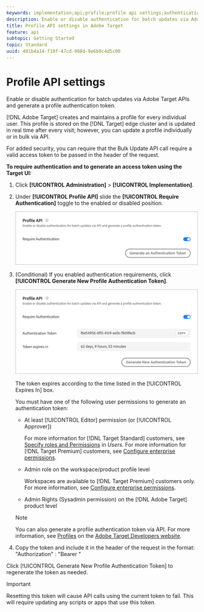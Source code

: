 ```yaml
---
keywords: implementation;api;profile;profile api settings;authentication token
description: Enable or disable authentication for batch updates via Adobe Target APIs and generate a profile authentication token.
title: Profile API settings in Adobe Target
feature: api
subtopic: Getting Started
topic: Standard
uuid: 481b4a14-f10f-47cd-988d-9e6b8c4d5c00
---
```


# Profile API settings

Enable or disable authentication for batch updates via Adobe Target APIs and generate a profile authentication token.

[!DNL Adobe Target] creates and maintains a profile for every individual user. This profile is stored on the [!DNL Target] edge cluster and is updated in real time after every visit; however, you can update a profile individually or in bulk via API.

For added security, you can require that the Bulk Update API call require a valid access token to be passed in the header of the request.

**To require authentication and to generate an access token using the Target UI:**

1. Click **[!UICONTROL Administration]** > **[!UICONTROL Implementation]**. 
1. Under **[!UICONTROL Profile API]** slide the **[!UICONTROL Require Authentication]** toggle to the enabled or disabled position.

   ![](assets/profile_api_settings.png)

1. (Conditional) If you enabled authentication requirements, click **[!UICONTROL Generate New Profile Authentication Token]**.

   ![](assets/profile_api_settings_2.png)

   The token expires according to the time listed in the [!UICONTROL Expires In] box.

   You must have one of the following user permissions to generate an authentication token:

   * At least [!UICONTROL Editor] permission (or [!UICONTROL Approver])

     For more information for [!DNL Target Standard] customers, see [Specify roles and Permissions](/help/administrating-target/c-user-management/c-user-management/user-management.md#roles-permissions) in *Users*. For more information for [!DNL Target Premium] customers, see [Configure enterprise permissions](/help/administrating-target/c-user-management/property-channel/properties-overview.md).

   * Admin role on the workspace/product profile level

     Workspaces are available to [!DNL Target Premium] customers only. For more information, see [Configure enterprise permissions](/help/administrating-target/c-user-management/property-channel/properties-overview.md).

   * Admin Rights (Sysadmin permission) on the [!DNL Adobe Target] product level

   >[!NOTE]
   >
   >You can also generate a profile authentication token via API. For more information, see [Profiles](https://developers.adobetarget.com/api/#profiles) on the [Adobe Target Developers website](https://developers.adobetarget.com/).

1. Copy the token and include it in the header of the request in the format: "Authorization" : "Bearer "

Click [!UICONTROL Generate New Profile Authentication Token] to regenerate the token as needed.

>[!IMPORTANT]
>
>Resetting this token will cause API calls using the current token to fail. This will require updating any scripts or apps that use this token.
